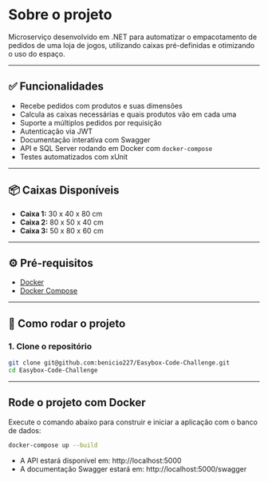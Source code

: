 # Sobre o projeto

Microserviço desenvolvido em .NET para automatizar o empacotamento de pedidos de uma loja de jogos, utilizando caixas pré-definidas e otimizando o uso do espaço.

---

## ✅ Funcionalidades

- Recebe pedidos com produtos e suas dimensões
- Calcula as caixas necessárias e quais produtos vão em cada uma
- Suporte a múltiplos pedidos por requisição
- Autenticação via JWT
- Documentação interativa com Swagger
- API e SQL Server rodando em Docker com `docker-compose`
- Testes automatizados com xUnit

---

## 📦 Caixas Disponíveis

- **Caixa 1:** 30 x 40 x 80 cm  
- **Caixa 2:** 80 x 50 x 40 cm  
- **Caixa 3:** 50 x 80 x 60 cm

---

## ⚙️ Pré-requisitos

- [Docker](https://www.docker.com/)
- [Docker Compose](https://docs.docker.com/compose/)

---

## 🚀 Como rodar o projeto

### 1. Clone o repositório

```bash
git clone git@github.com:benicio227/Easybox-Code-Challenge.git
cd Easybox-Code-Challenge
```

---

## Rode o projeto com Docker
Execute o comando abaixo para construir e iniciar a aplicação com o banco de dados:
```bash
docker-compose up --build
```
- A API estará disponível em: http://localhost:5000
- A documentação Swagger estará em: http://localhost:5000/swagger
